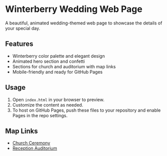 # Winterberry Wedding Web Page

A beautiful, animated wedding-themed web page to showcase the details of your special day.

## Features
- Winterberry color palette and elegant design
- Animated hero section and confetti
- Sections for church and auditorium with map links
- Mobile-friendly and ready for GitHub Pages

## Usage
1. Open `index.html` in your browser to preview.
2. Customize the content as needed.
3. To host on GitHub Pages, push these files to your repository and enable Pages in the repo settings.

## Map Links
- [Church Ceremony](https://g.co/kgs/85xti7S)
- [Reception Auditorium](https://g.co/kgs/VEVutMe)
